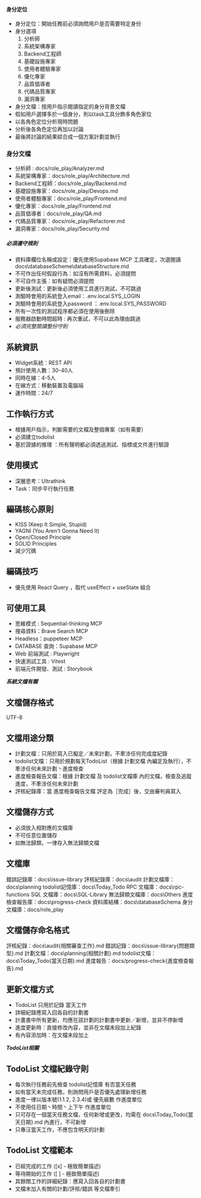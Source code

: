 #### 身分定位
- 身分定位：開始任務前必須詢問用戶是否需要特定身份
- 身分選項
    1. 分析師
    2. 系統架構專家
    3. Backend工程師
    4. 基礎設施專家
    5. 使用者體驗專家
    6. 優化專家
    7. 品質倡導者
    8. 代碼品質專家
    9. 漏洞專家
- 身分文檔：按用戶指示閱讀指定的身分背景文檔
- 假如用戶選擇多於一個身分，則以task工具分飾多角色家位
- 以各角色定位分析現時問題
- 分析後各角色定位再加以討論
- 最後將討論的結果綜合成一個方案計劃並執行

### 身分文檔
- 分析師 : docs/role_play/Analyzer.md
- 系統架構專家：docs/role_play/Architecture.md
- Backend工程師：docs/role_play/Backend.md
- 基礎設施專家：docs/role_play/Devops.md
- 使用者體驗專家：docs/role_play/Frontend.md
- 優化專家：docs/role_play/Frontend.md
- 品質倡導者：docs/role_play/QA.md
- 代碼品質專家：docs/role_play/Refactorer.md
- 漏洞專家：docs/role_play/Security.md

##### 必須遵守規則
- 資料庫欄位名稱或設定：優先使用Supabase MCP 工具確定，次選閱讀 docs\databaseScheme\databaseStructure.md
- 不可作出任何假設行為：如沒有所需資料，必須提問
- 不可自作主張：如有疑問必須提問
- 更新後測試：更新後必須使用工具進行測試，不可跳過
- 測驗時會用的系統登入email：.env.local.SYS_LOGIN
- 測驗時會用的系統登入password ：.env.local.SYS_PASSWORD
- 所有一次性的測試程序都必須在使用後刪除
- 服務器啟動時間超時 : 再次重試，不可以此為理由跳過
- *必須完整閱讀整份守則*

## 系統資訊
- Widget系統：REST API
- 預計使用人數：30-40人
- 同時在線：4-5人
- 在線方式：移動裝置及電腦端
- 運作時間：24/7

## 工作執行方式
- 根據用戶指示，判斷需要的文檔及整個專案（如有需要）
- 必須建立todolist
- 基於證據的推理 ：所有聲明都必須透過測試、指標或文件進行驗證

## 使用模式
- 深層思考：Ultrathink
- Task：同步平行執行任務

## 編碼核心原則
- KISS (Keep It Simple, Stupid)
- YAGNI (You Aren't Gonna Need It)
- Open/Closed Principle
- SOLID Principles
- 減少冗碼

## 編碼技巧
- 優先使用 React Query ，取代 useEffect + useState 組合

## 可使用工具
- 思維模式 : Sequential-thinking MCP
- 搜尋資料：Brave Search MCP
- Headless：puppeteer MCP
- DATABASE 查詢：Supabase MCP
- Web 前端測試 : Playwright
- 快速測試工具 : Vitest
- 前端元件開發、測試 : Storybook

***系統文檔有關***
## 文檔儲存格式
UTF-8

## 文檔用途分類
- 計劃文檔：只用於寫入已擬定／未來計劃，不牽涉任何完成度紀錄
- todolist文檔：只用於規劃每天TodoList（根據 計劃文檔 內編定及執行），不牽涉任何未來計劃丶進度檢查
- 進度檢查報告文檔：根據 計劃文檔 及 todolist文檔庫 內的文檔，檢查及追蹤進度，不牽涉任何未來計劃
- 評核紀錄庫：當 進度檢查報告文檔 評定為［完成］後，交由審判員寫入

## 文檔儲存方式
- 必須放入相對應的文檔庫
- 不可任意位置儲存
- 如無法歸類，一律存入無法歸類文檔

## 文檔庫
錯誤記錄庫：docs\issue-library
評核紀錄庫：docs\audit
計劃文檔庫：docs\planning
todolist記憶庫：docs\Today_Todo
RPC 文檔庫：docs\rpc-functions
SQL 文檔庫：docs\SQL-Library
無法歸類文檔庫：docs\Others
進度檢查報告庫：docs\progress-check
資料庫結構：docs\databaseSchema
身分文檔庫：docs/role_play

## 文檔儲存命名格式
評核紀錄：docs\audit\{相關審查工作}.md
錯誤記錄：docs\issue-library\{問題類型}.md
計劃文檔：docs\planning\{相關計劃}.md
todolist文檔：docs\Today_Todo\{當天日期}.md
進度報告：docs/progress-check\{進度檢查報告}.md

## 更新文檔方式
- TodoList 只用於記錄 當天工作
- 詳細紀錄應寫入回各自的計劃書
- 計畫書中所有更新，均應在該計劃的計劃書中更新／新增，並非不停新增 
- 進度更新時：直接修改內容，並非在文檔末段加上紀錄
- 有內容添加時：在文檔末段加上

***TodoList相關***
## TodoList 文檔紀錄守則
- 每次執行任務前先檢查 todolist記憶庫 有否當天任務
- 如有當天未完成任務，則詢問用戶是否優先處理新增任務
- 進度一律以版本號(1.1.2, 2.3.4)或 優先級數 作進度單位
- 不使用任日期丶時間丶上下午 作進度單位
- 只可存在一個當天任務文檔，任何新增或更改，均需在 docs\Today_Todo\{當天日期}.md 內進行，不可新增
- 只專汪當天工作，不應包含明天的計劃

## TodoList 文檔範本
- 已經完成的工作 ([x] - 極致簡單描述) 
- 等待開始的工作 ([ ] - 極致簡單描述)
- 其餘關工作的詳細紀錄：應寫入回各自的計劃書
- 文檔末加入有關的計劃/評核/錯誤 等文檔牽引